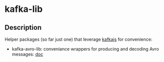 # kafka-lib
## Description
Helper packages (so far just one) that leverage [kafkajs](https://github.com/tulios/kafkajs) for convenience:  
- kafka-avro-lib: conveniance wrappers for producing and decoding Avro messages: [doc](/packages/kafka-avro-lib)

